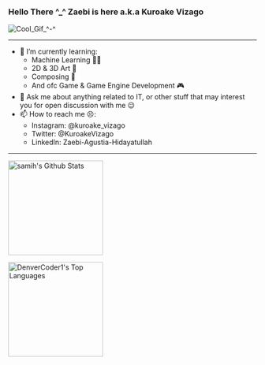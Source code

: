 ### Hello There ^_^ Zaebi is here a.k.a Kuroake Vizago

![Cool_Gif_^-^](https://github.com/KuroakeVizago/KuroakeVizago/blob/main/Zhongli.gif)

----------------
<!-- - 🔭 I’m currently working on my own Indie Team that moves in the world of Digital Creativity 💻 -->
- 🌱 I’m currently learning:
  - Machine Learning 🤖📖
  - 2D & 3D Art 🎨
  - Composing 🎹
  - And ofc Game & Game Engine Development 🎮
- 💬 Ask me about anything related to IT, or other stuff that may interest you for open discussion with me 😉
- 📫 How to reach me 😣:
	- Instagram: @kuroake_vizago
	- Twitter: @KuroakeVizago
  - LinkedIn: Zaebi-Agustia-Hidayatullah
----------------

<a href="https://github.com/KuroakeVizago/"><img alt="samih's Github Stats" src="https://denvercoder1-github-readme-stats.vercel.app/api/?username=KuroakeVizago&show_icons=true&count_private=true&theme=react&hide_border=true&bg_color=1F222E&title_color=F85D7F&icon_color=F8D866" height="192px"/></a>

<a href="https://github.com/KuroakeVizago"><img alt="DenverCoder1's Top Languages" src="https://github-readme-stats.vercel.app/api/top-langs/?username=KuroakeVizago&langs_count=8&layout=compact&theme=react&hide_border=true&bg_color=1F222E&title_color=F85D7F&icon_color=F8D866&hide=Jupyter%20Notebook" height="192px"/></a>

<!--
**KuroakeVizago/KuroakeVizago** is a ✨ _special_ ✨ repository because its `README.md` (this file) appears on your GitHub profile.
Here are some ideas to get you started:


- 🌱 I’m currently learning Machine Learning, 
- 👯 I’m looking to collaborate on ...
- 🤔 I’m looking for help with ...
- 💬 Ask me about ...
- 📫 How to reach me: ...
- 😄 Pronouns: ...
- ⚡ Fun fact: ...
-->
